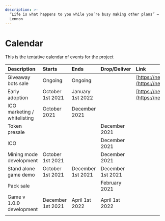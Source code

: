 ```yaml
---
description: >-
  “Life is what happens to you while you’re busy making other plans” – John
  Lennon
---
```


# Calendar

This is the tentative calendar of events for the project

| Description | Starts | Ends | Drop/Deliver | Link |
| :--- | :--- | :--- | :--- | :--- |
| Giveaway bots sale | Ongoing | Ongoing |  | [https://neftyblocks.com/c/rawrtrading1](https://neftyblocks.com/c/rawrtrading1) |
| Early adoption | October 1st 2021 | January 1st 2022 |  | [https://neftyblocks.com/c/rawrtrading1](https://neftyblocks.com/c/rawrtrading1) |
| ICO marketing / whitelisting | October 2021 | December 2021 |  |  |
| Token presale |  |  | December 2021 |  |
| ICO |  |  | December 2021 |  |
| Mining mode development | October 1st 2021 |  | December 2021 |  |
| Stand alone game demo | October 1st 2021 | December 1st 2021 | December 1st 2021 |  |
| Pack sale |  |  | February 2021 |  |
| Game v 1.0.0 development | December 1st 2021 | April 1st 2022 | April 1st 2022 |  |
|  |  |  |  |  |

